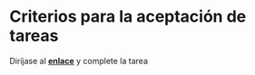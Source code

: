 <h1>Criterios para la aceptación de tareas</h1>
<p>Diríjase al <a href="https://docs.google.com/document/d/1SRgJg8yxeTz8W-bd2GSTlEi1FJD6_x66ZBaV6SADaLA/edit?usp=sharing" target="_blank" rel="noopener noreferrer"><strong>enlace</strong></a> y complete la tarea</p>

